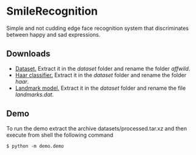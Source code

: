 # SmileRecognition
Simple and not cudding edge face recognition system that discriminates between happy and sad expressions.

## Downloads
- [Dataset.](https://ibug.doc.ic.ac.uk/resources/first-affect-wild-challenge/) Extract it in the *dataset* folder and rename the folder *affwild*.
- [Haar classifier.](https://www.kaggle.com/lalitharajesh/haarcascades) Extract it in the *dataset* folder and rename the folder *haar*.
- [Landmark model.](http://dlib.net/files/shape_predictor_68_face_landmarks.dat.bz2) Extract it in the *dataset* folder and rename the file *landmarks.dat*.

## Demo
To run the demo extract the archive datasets/processed.tar.xz and then execute from shell the following command
```
$ python -m demo.demo
```